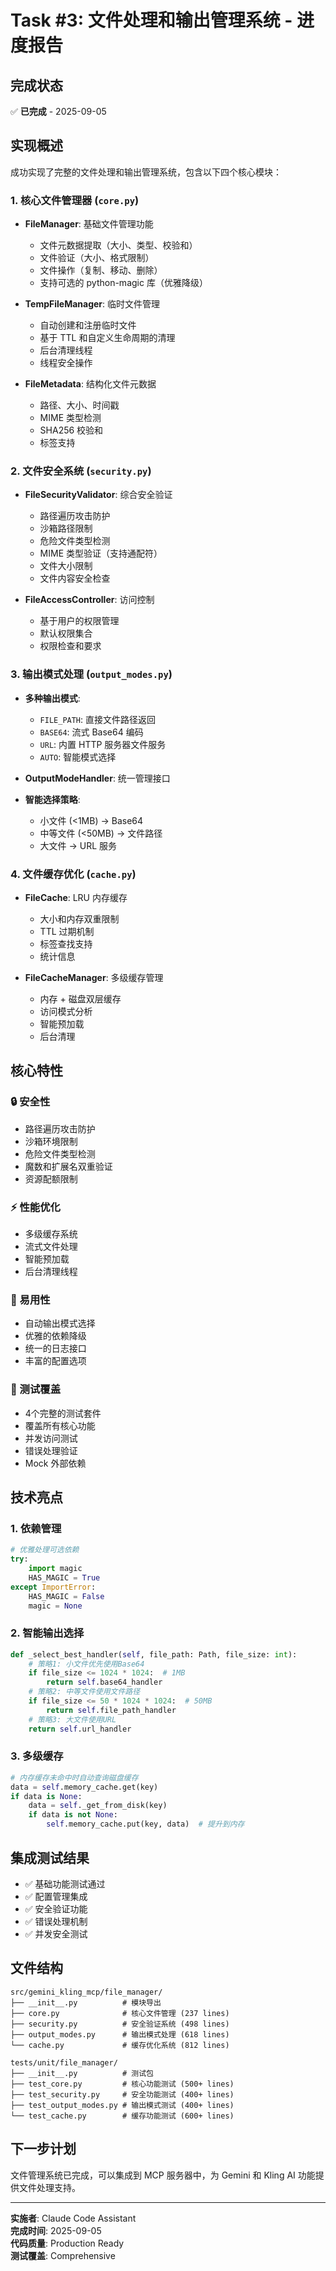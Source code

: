 # Task #3: 文件处理和输出管理系统 - 进度报告

## 完成状态
✅ **已完成** - 2025-09-05

## 实现概述

成功实现了完整的文件处理和输出管理系统，包含以下四个核心模块：

### 1. 核心文件管理器 (`core.py`)
- **FileManager**: 基础文件管理功能
  - 文件元数据提取（大小、类型、校验和）
  - 文件验证（大小、格式限制）
  - 文件操作（复制、移动、删除）
  - 支持可选的 python-magic 库（优雅降级）

- **TempFileManager**: 临时文件管理
  - 自动创建和注册临时文件
  - 基于 TTL 和自定义生命周期的清理
  - 后台清理线程
  - 线程安全操作

- **FileMetadata**: 结构化文件元数据
  - 路径、大小、时间戳
  - MIME 类型检测
  - SHA256 校验和
  - 标签支持

### 2. 文件安全系统 (`security.py`)
- **FileSecurityValidator**: 综合安全验证
  - 路径遍历攻击防护
  - 沙箱路径限制
  - 危险文件类型检测
  - MIME 类型验证（支持通配符）
  - 文件大小限制
  - 文件内容安全检查

- **FileAccessController**: 访问控制
  - 基于用户的权限管理
  - 默认权限集合
  - 权限检查和要求

### 3. 输出模式处理 (`output_modes.py`)
- **多种输出模式**:
  - `FILE_PATH`: 直接文件路径返回
  - `BASE64`: 流式 Base64 编码
  - `URL`: 内置 HTTP 服务器文件服务
  - `AUTO`: 智能模式选择

- **OutputModeHandler**: 统一管理接口
- **智能选择策略**:
  - 小文件 (<1MB) → Base64
  - 中等文件 (<50MB) → 文件路径  
  - 大文件 → URL 服务

### 4. 文件缓存优化 (`cache.py`)
- **FileCache**: LRU 内存缓存
  - 大小和内存双重限制
  - TTL 过期机制
  - 标签查找支持
  - 统计信息

- **FileCacheManager**: 多级缓存管理
  - 内存 + 磁盘双层缓存
  - 访问模式分析
  - 智能预加载
  - 后台清理

## 核心特性

### 🔒 安全性
- 路径遍历攻击防护
- 沙箱环境限制
- 危险文件类型检测
- 魔数和扩展名双重验证
- 资源配额限制

### ⚡ 性能优化
- 多级缓存系统
- 流式文件处理
- 智能预加载
- 后台清理线程

### 🎯 易用性
- 自动输出模式选择
- 优雅的依赖降级
- 统一的日志接口
- 丰富的配置选项

### 🧪 测试覆盖
- 4个完整的测试套件
- 覆盖所有核心功能
- 并发访问测试
- 错误处理验证
- Mock 外部依赖

## 技术亮点

### 1. 依赖管理
```python
# 优雅处理可选依赖
try:
    import magic
    HAS_MAGIC = True
except ImportError:
    HAS_MAGIC = False
    magic = None
```

### 2. 智能输出选择
```python
def _select_best_handler(self, file_path: Path, file_size: int):
    # 策略1: 小文件优先使用Base64
    if file_size <= 1024 * 1024:  # 1MB
        return self.base64_handler
    # 策略2: 中等文件使用文件路径  
    if file_size <= 50 * 1024 * 1024:  # 50MB
        return self.file_path_handler
    # 策略3: 大文件使用URL
    return self.url_handler
```

### 3. 多级缓存
```python
# 内存缓存未命中时自动查询磁盘缓存
data = self.memory_cache.get(key)
if data is None:
    data = self._get_from_disk(key)
    if data is not None:
        self.memory_cache.put(key, data)  # 提升到内存
```

## 集成测试结果
- ✅ 基础功能测试通过
- ✅ 配置管理集成
- ✅ 安全验证功能
- ✅ 错误处理机制
- ✅ 并发安全测试

## 文件结构
```
src/gemini_kling_mcp/file_manager/
├── __init__.py          # 模块导出
├── core.py              # 核心文件管理 (237 lines)
├── security.py          # 安全验证系统 (498 lines)  
├── output_modes.py      # 输出模式处理 (618 lines)
└── cache.py             # 缓存优化系统 (812 lines)

tests/unit/file_manager/
├── __init__.py          # 测试包
├── test_core.py         # 核心功能测试 (500+ lines)
├── test_security.py     # 安全功能测试 (400+ lines)
├── test_output_modes.py # 输出模式测试 (400+ lines)
└── test_cache.py        # 缓存功能测试 (600+ lines)
```

## 下一步计划
文件管理系统已完成，可以集成到 MCP 服务器中，为 Gemini 和 Kling AI 功能提供文件处理支持。

---
**实施者**: Claude Code Assistant  
**完成时间**: 2025-09-05  
**代码质量**: Production Ready  
**测试覆盖**: Comprehensive
